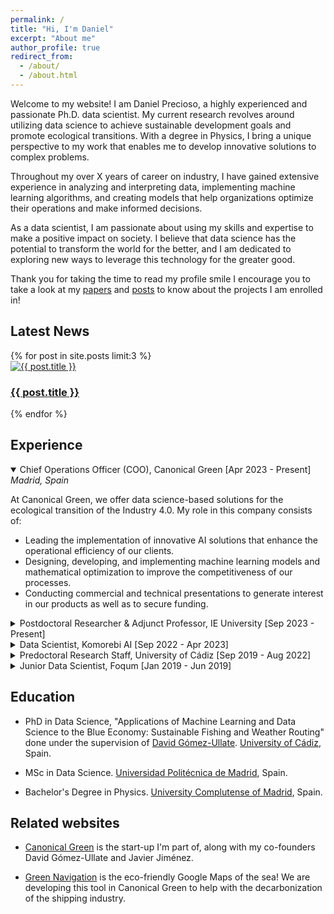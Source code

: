 ```yaml
---
permalink: /
title: "Hi, I'm Daniel"
excerpt: "About me"
author_profile: true
redirect_from: 
  - /about/
  - /about.html
---
```


Welcome to my website! I am Daniel Precioso, a highly experienced and passionate Ph.D. data scientist. My current research revolves around utilizing data science to achieve sustainable development goals and promote ecological transitions. With a degree in Physics, I bring a unique perspective to my work that enables me to develop innovative solutions to complex problems.

Throughout my over <span id="yearsOfExperience">X</span> years of career on industry, I have gained extensive experience in analyzing and interpreting data, implementing machine learning algorithms, and creating models that help organizations optimize their operations and make informed decisions.

As a data scientist, I am passionate about using my skills and expertise to make a positive impact on society. I believe that data science has the potential to transform the world for the better, and I am dedicated to exploring new ways to leverage this technology for the greater good.

Thank you for taking the time to read my profile smile I encourage you to take a look at my [papers](https://danielprecioso.com/papers/) and [posts](https://danielprecioso.com/posts/) to know about the projects I am enrolled in!

<!-- Add this section to display the three latest news articles horizontally -->
<h2>Latest News</h2>
<div class="latest-news-container">
  {% for post in site.posts limit:3 %}
    <div class="news-item">
      <a href="{{ post.url }}">
        <img src="{{ post.featured_image }}" alt="{{ post.title }}" style="max-width: 100%; height: auto;">
        <h3>{{ post.title }}</h3>
      </a>
    </div>
  {% endfor %}
</div>

Experience
----

<details open>
    <summary>Chief Operations Officer (COO), Canonical Green [Apr 2023 - Present]</summary>
    <i>Madrid, Spain</i>
    <p>At Canonical Green, we offer data science-based solutions for the ecological transition of the Industry 4.0. My role in this company consists of:</p>
    <ul>
        <li>Leading the implementation of innovative AI solutions that enhance the operational efficiency of our clients.</li>
        <li>Designing, developing, and implementing machine learning models and mathematical optimization to improve the competitiveness of our processes.</li>
        <li>Conducting commercial and technical presentations to generate interest in our products as well as to secure funding.</li>
    </ul>
</details>

<details>
    <summary>Postdoctoral Researcher & Adjunct Professor, IE University [Sep 2023 - Present]</summary>
    <i>Madrid and Segovia, Spain</i>
    <p>Professor of "Computer Programming I" with Python (1st-year course) in the Bachelor's Degree in Applied Mathematics.</p>
    <ul>
        <li>Specialize in teaching students from the ground up.</li>
        <li>Create custom exercises tailored for mathematical applications.</li>
    </ul>
</details>

<details>
    <summary>Data Scientist, Komorebi AI [Sep 2022 - Apr 2023]</summary>
    <i>Madrid, Spain</i>
    <ul>
        <li>Data cleaning, manipulation and visualization.</li>
        <li>Design, train and deployment of machine learning and deep learning models with scikit-learn, including GB and CNN.</li>
        <li>Development of a dashboard to guide industrial decision making with Streamlit.</li>
    </ul>
</details>

<details>
    <summary>Predoctoral Research Staff, University of Cádiz [Sep 2019 - Aug 2022]</summary>
   <i>Cádiz, Spain</i>
    <ul>
        <li>Collaboration with various industrial partners to conduct cutting-edge research in healthcare, energy and blue economy.</li>
        <li>Presentation of research findings to both technical and non-technical audiences.</li>
        <li>Publication of research papers in peer-reviewed journals.</li>
    </ul>
</details>

<details>
    <summary>Junior Data Scientist, Foqum [Jan 2019 - Jun 2019]</summary>
    <i>Madrid, Spain</i>
</details>

Education
----

- PhD in Data Science, "Applications of Machine Learning and Data Science to the Blue Economy: Sustainable Fishing and Weather Routing" done under the supervision of [David Gómez-Ullate](https://orcid.org/0000-0002-6890-6584). [University of Cádiz](https://www.uca.es/), Spain.

- MSc in Data Science. [Universidad Politécnica de Madrid](https://www.upm.es/), Spain.

- Bachelor's Degree in Physics. [University Complutense of Madrid](https://www.ucm.es/), Spain.

Related websites
----

- [Canonical Green](https://canonicalgreen.com) is the start-up I'm part of, along with my co-founders David Gómez-Ullate and Javier Jiménez.

- [Green Navigation](https://greenavigation.com) is the eco-friendly Google Maps of the sea! We are developing this tool in Canonical Green to help with the decarbonization of the shipping industry.

<!-- [GOAL](https://tic259.uca.es/) (Graphical Methods, Optimization, and Learning) is the research group at UCA I am currently member of. -->

<!-- [UCA Datalab](http://datalab.uca.es/) is a small all-in-one team from UCA - described as "the swiss knife of data science projects" - which I am very proud to be part of. I am also the admin their website! -->

